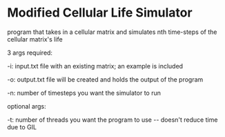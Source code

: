 # Modified Cellular Life Simulator
program that takes in a cellular matrix and simulates nth time-steps of the cellular matrix's life

3 args required: 

-i: input.txt file with an existing matrix; an example is included

-o: output.txt file will be created and holds the output of the program

-n: number of timesteps you want the simulator to run


optional args:

-t: number of threads you want the program to use -- doesn't reduce time due to GIL
